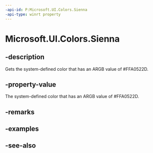 ```yaml
---
-api-id: P:Microsoft.UI.Colors.Sienna
-api-type: winrt property
---
```


<!-- Property syntax
public Windows.UI.Color Sienna { get; }
-->

# Microsoft.UI.Colors.Sienna

## -description

Gets the system-defined color that has an ARGB value of #FFA0522D.

## -property-value

The system-defined color that has an ARGB value of #FFA0522D.

## -remarks

## -examples

## -see-also
